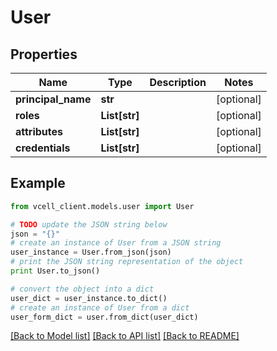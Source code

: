 # User


## Properties
Name | Type | Description | Notes
------------ | ------------- | ------------- | -------------
**principal_name** | **str** |  | [optional] 
**roles** | **List[str]** |  | [optional] 
**attributes** | **List[str]** |  | [optional] 
**credentials** | **List[str]** |  | [optional] 

## Example

```python
from vcell_client.models.user import User

# TODO update the JSON string below
json = "{}"
# create an instance of User from a JSON string
user_instance = User.from_json(json)
# print the JSON string representation of the object
print User.to_json()

# convert the object into a dict
user_dict = user_instance.to_dict()
# create an instance of User from a dict
user_form_dict = user.from_dict(user_dict)
```
[[Back to Model list]](../README.md#documentation-for-models) [[Back to API list]](../README.md#documentation-for-api-endpoints) [[Back to README]](../README.md)


